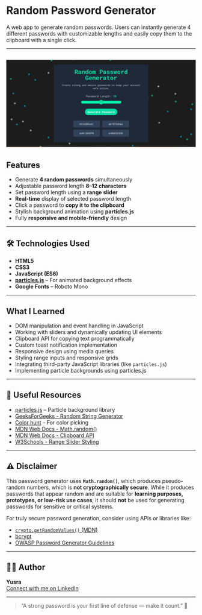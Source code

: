 # Random Password Generator

A web app to generate random passwords. Users can instantly generate 4 different passwords with customizable lengths and easily copy them to the clipboard with a single click.

---
![Screenshot](PasswordGenerator.png)
---

## Features

- Generate **4 random passwords** simultaneously
- Adjustable password length **8–12 characters**
- Set password length using a **range slider**
- **Real-time** display of selected password length
- Click a password to **copy it to the clipboard**
- Stylish background animation using **particles.js**
- Fully **responsive and mobile-friendly** design

---

## 🛠️ Technologies Used

- **HTML5**
- **CSS3**
- **JavaScript (ES6)**
- **[particles.js](https://vincentgarreau.com/particles.js/)** – For animated background effects
- **Google Fonts** – Roboto Mono

---

## What I Learned

- DOM manipulation and event handling in JavaScript
- Working with sliders and dynamically updating UI elements
- Clipboard API for copying text programmatically
- Custom toast notification implementation
- Responsive design using media queries
- Styling range inputs and responsive grids
- Integrating third-party JavaScript libraries (like `particles.js`)
- Implementing particle backgrounds using particles.js

---

## 🔗 Useful Resources

- [particles.js](https://vincentgarreau.com/particles.js/) – Particle background library
- [GeeksForGeeks - Random String Generator](https://www.geeksforgeeks.org/javascript/random-string-generator-using-javascript/)
- [Color hunt](https://colorhunt.co/) – For color picking
- [MDN Web Docs - Math.random()](https://developer.mozilla.org/en-US/docs/Web/JavaScript/Reference/Global_Objects/Math/random)
- [MDN Web Docs - Clipboard API](https://developer.mozilla.org/en-US/docs/Web/API/Clipboard_API)
- [W3Schools - Range Slider Styling](https://www.w3schools.com/howto/howto_js_rangeslider.asp)

---

## ⚠️ Disclaimer

This password generator uses **`Math.random()`**, which produces pseudo-random numbers, which is **not cryptographically secure**. While it produces passwords that appear random and are suitable for **learning purposes, prototypes, or low-risk use cases**, it should **not** be used for generating passwords for sensitive or critical systems.

For truly secure password generation, consider using APIs or libraries like:

- [`crypto.getRandomValues()` (MDN)](https://developer.mozilla.org/en-US/docs/Web/API/Crypto/getRandomValues)
- [bcrypt](https://www.npmjs.com/package/bcrypt)
- [OWASP Password Generator Guidelines](https://cheatsheetseries.owasp.org/cheatsheets/Password_Storage_Cheat_Sheet.html)

---

## 👩‍💻 Author

**Yusra**   
[Connect with me on LinkedIn](https://www.linkedin.com/)

---

> “A strong password is your first line of defense — make it count.” 🔐
